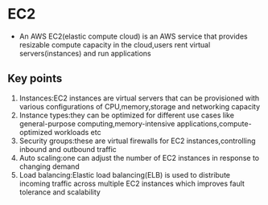 # EC2
- An AWS EC2(elastic compute cloud) is an AWS service that provides resizable compute capacity in the cloud,users rent virtual servers(instances) and run applications

## Key points
1. Instances:EC2 instances are virtual servers that can be provisioned with various configurations of CPU,memory,storage and networking capacity
2. Instance types:they can be optimized for different use cases like general-purpose computing,memory-intensive applications,compute-optimized workloads etc
3. Security groups:these are virtual firewalls for EC2 instances,controlling inbound and outbound traffic
4. Auto scaling:one can adjust the number of EC2 instances in response to changing demand
5. Load balancing:Elastic load balancing(ELB) is used to distribute incoming traffic across multiple EC2 instances which improves fault tolerance and scalability 